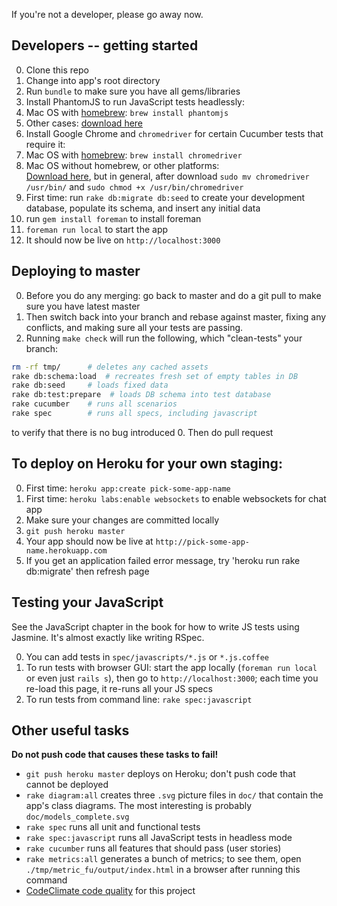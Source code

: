 If you're not a developer, please go away now.

## Developers -- getting started

0. Clone this repo
0. Change into app's root directory
0. Run `bundle` to make sure you have all gems/libraries
0. Install PhantomJS to run JavaScript tests headlessly:
  1. Mac OS with [homebrew](http://brew.sh): `brew install phantomjs`
  1. Other cases: [download here](phantomjs.org/download.html)
0. Install Google Chrome and `chromedriver` for certain Cucumber tests
that require it:
  1. Mac OS with [homebrew](http://brew.sh): `brew install chromedriver`
  1. Mac OS without homebrew, or other platforms:   
  [Download here](https://code.google.com/p/selenium/wiki/ChromeDriver), but in
  general, after download `sudo mv chromedriver /usr/bin/` and `sudo chmod +x /usr/bin/chromedriver`
0. First time: run `rake db:migrate db:seed` to create your development
database, populate its schema, and insert any initial data
0. run `gem install foreman` to install foreman
0. `foreman run local` to start the app
0. It should now be live on `http://localhost:3000`

## Deploying to master

0. Before you do any merging:  go back to master and do a git pull to make sure you have latest master
0. Then switch back into your branch and rebase against master, fixing any conflicts, and making sure all your tests are passing.
0. Running `make check` will run the following, which "clean-tests" your branch:

```bash
rm -rf tmp/      # deletes any cached assets
rake db:schema:load  # recreates fresh set of empty tables in DB
rake db:seed     # loads fixed data
rake db:test:prepare  # loads DB schema into test database
rake cucumber    # runs all scenarios
rake spec        # runs all specs, including javascript
```

to verify that there is no bug introduced
0. Then do pull request

## To deploy on Heroku for your own staging:

0. First time: `heroku app:create pick-some-app-name`
0. First time: `heroku labs:enable websockets` to enable websockets for chat app
0. Make sure your changes are committed locally
0. `git push heroku master`
0. Your app should now be live at `http://pick-some-app-name.herokuapp.com`
0. If you get an application failed error message, try 'heroku run rake db:migrate' then refresh page

## Testing your JavaScript

See the JavaScript chapter in the book for how to write JS tests using
Jasmine.  It's almost exactly like writing RSpec.

0. You can add tests in `spec/javascripts/*.js` or `*.js.coffee`
0. To run tests with browser GUI: start the app locally (`foreman run
local` or even just `rails s`), then go to `http://localhost:3000`; each
time you re-load this page, it re-runs all your JS specs
0. To run tests from command line: `rake spec:javascript`

## Other useful tasks

**Do not push code that causes these tasks to fail!**

* `git push heroku master` deploys on Heroku; don't push code that
cannot be deployed
* `rake diagram:all` creates three `.svg` picture files in `doc/` that
contain the app's class diagrams.  The most interesting is probably `doc/models_complete.svg`
* `rake spec` runs all unit and functional tests
* `rake spec:javascript` runs all JavaScript tests in headless mode
* `rake cucumber` runs all features that should pass (user stories)
* `rake metrics:all` generates a bunch of metrics; to see them, open
`./tmp/metric_fu/output/index.html` in a browser after running this
command
* [CodeClimate code
quality](https://codeclimate.com/github/ucberkeley/moocchat) for this project

